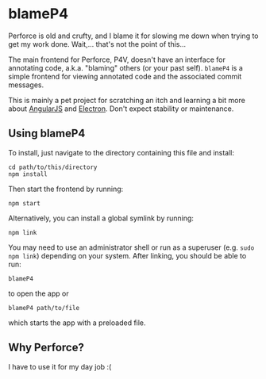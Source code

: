 blameP4
=======

Perforce is old and crufty, and I blame it for slowing me down when trying to
get my work done. Wait,... that's not the point of this...

The main frontend for Perforce, P4V, doesn't have an interface for annotating
code, a.k.a. "blaming" others (or your past self). `blameP4` is a simple
frontend for viewing annotated code and the associated commit messages.

This is mainly a pet project for scratching an itch and learning a bit more
about [AngularJS](https://angularjs.org/)
and [Electron](http://electron.atom.io/).
Don't expect stability or maintenance.


Using blameP4
-------------

To install, just navigate to the directory containing this file and install:

    cd path/to/this/directory
    npm install

Then start the frontend by running:

    npm start

Alternatively, you can install a global symlink by running:

    npm link

You may need to use an administrator shell or run as a superuser
(e.g. `sudo npm link`) depending on your system. After linking, you should
be able to run:

    blameP4

to open the app or

    blameP4 path/to/file

which starts the app with a preloaded file.


Why Perforce?
-------------

I have to use it for my day job :(
